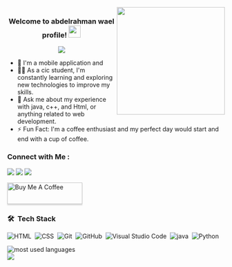 
<img width="250" align="right" src="https://c.tenor.com/_DOBjnGspYAAAAAM/code-coding.gif">

<h3 align="center">
  Welcome to abdelrahman wael profile!
  <img src="https://media.giphy.com/media/hvRJCLFzcasrR4ia7z/giphy.gif" width="28">
</h3>

<!-- Typing SVG by DenverCoder1 - https://github.com/DenverCoder1/readme-typing-svg -->
<p align="center">
  <a href="https://github.com/DenverCoder1/readme-typing-svg"><img src="https://readme-typing-svg.herokuapp.com/?lines=mobile-application;Always%20learning%20new%20things&font=Fira%20Code&center=true&width=440&height=45&color=f75c7e&vCenter=true&size=22"></a>
</p> 

- 🏢 I'm a mobile application and 
- 👨‍💻 As a cic student, I'm constantly learning and exploring new technologies to improve my skills.
- 💬 Ask me about my experience with java, c++, and Html, or anything related to web development.
- ⚡ Fun Fact: I'm a coffee enthusiast and my perfect day would start and end with a cup of coffee.


### Connect with Me :

<a href="https://www.linkedin.com/in/abdelrahman-wael-gomaa-2aa1a0309" target="_blank"><img src="https://img.shields.io/badge/-abdelrahman wael-0077B5?style=for-the-badge&logo=Linkedin&logoColor=white"/></a>
<a href="https://t.me/abdelrahmanwael_m" target="_blank"><img src="https://img.shields.io/badge/-abdelrahman wael-0077B5?style=for-the-badge&logo=Telegram&logoColor=white"/></a>
<a href="https://www.facebook.com/abdelrahmanwael15423?mibextid=LQQJ4d" target="_blank"><img src="https://img.shields.io/badge/-abdelrahman wael-0077B5?style=for-the-badge&logo=facebook&logoColor=white"/></a>


<a href="https://www.buymeacoffee.com/yousefdergham" target="_blank"><img src="https://cdn.buymeacoffee.com/buttons/v2/lato-orange.png" alt="Buy Me A Coffee" style="height: 50px !important;width: 174px !important;box-shadow: 0px 3px 2px 0px rgba(190, 190, 190, 0.5) !important;-webkit-box-shadow: 0px 3px 2px 0px rgba(190, 190, 190, 0.5) !important;" ></a>

### 🛠 &nbsp;Tech Stack
![HTML](https://img.shields.io/badge/-HTML-05122A?style=flat&logo=HTML5)&nbsp;
![CSS](https://img.shields.io/badge/-CSS-05122A?style=flat&logo=CSS3&logoColor=1572B6)&nbsp;
![Git](https://img.shields.io/badge/-Git-05122A?style=flat&logo=git)&nbsp;
![GitHub](https://img.shields.io/badge/-GitHub-05122A?style=flat&logo=github)&nbsp;
![Visual Studio Code](https://img.shields.io/badge/-Visual%20Studio%20Code-05122A?style=flat&logo=visual-studio-code&logoColor=007ACC)&nbsp;
![java](https://img.shields.io/badge/-java-05122A?style=flat&logo=java)&nbsp;
![Python](https://img.shields.io/badge/-Python%20-05122A?style=flat&logo=python)&nbsp;




<img align="left" src="https://github-readme-stats.vercel.app/api/top-langs?username=yousefdergham&show_icons=true&locale=en&layout=compact&theme=radical" alt="most used languages" />
<br>
<a href="https://komarev.com/ghpvc/?username=abdelrahman wael&style=for-the-badge">
    <img src="https://komarev.com/ghpvc/?username=abdelrahman wael&style=for-the-badge">
</a>
